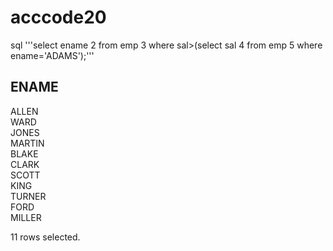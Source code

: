 # acccode20
sql 
'''select ename
  2  from emp
  3  where sal>(select sal
  4  from emp
  5  where ename='ADAMS');'''

ENAME                                                                                               
----------                                                                                          
ALLEN                                                                                               
WARD                                                                                                
JONES                                                                                               
MARTIN                                                                                              
BLAKE                                                                                               
CLARK                                                                                               
SCOTT                                                                                               
KING                                                                                                
TURNER                                                                                              
FORD                                                                                                
MILLER                                                                                              

11 rows selected.


